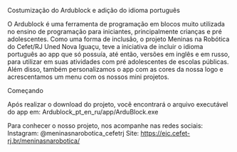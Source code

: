 Costumização do Ardublock e adição do idioma português

O Ardublock é uma ferramenta de programação em blocos muito utilizada no ensino de programação para iniciantes, principalmente crianças e pré adolescentes. Como uma forma de inclusão, o projeto Meninas na Robótica do Cefet/RJ Uned Nova Iguaçu, teve a iniciativa de incluir o idioma português ao app que só possuía, até então, versões em inglês e em russo, para utilizar em suas atividades com pré adolescentes de escolas públicas. Além disso, também personalizamos o app com as cores da nossa logo e acrescentamos um menu com os nossos mini projetos.

Começando

Após realizar o download do projeto, você encontrará o arquivo executável do app em:
Ardublock_pt_en_ru/app/ArduBlock.exe

Para conhecer o nosso projeto, nos acompanhe nas redes sociais:
Instagram: @meninasnarobotica_cefetrj
Site: https://eic.cefet-rj.br/meninasnarobotica/
